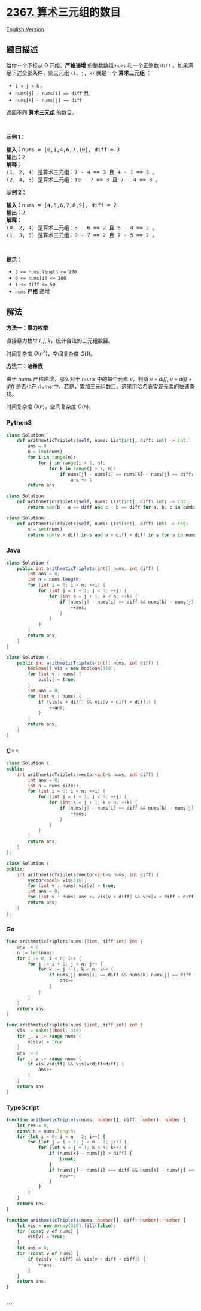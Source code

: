 # [2367. 算术三元组的数目](https://leetcode.cn/problems/number-of-arithmetic-triplets)

[English Version](/solution/2300-2399/2367.Number%20of%20Arithmetic%20Triplets/README_EN.md)

## 题目描述

<!-- 这里写题目描述 -->

<p>给你一个下标从 <strong>0</strong> 开始、<strong>严格递增</strong> 的整数数组 <code>nums</code> 和一个正整数 <code>diff</code> 。如果满足下述全部条件，则三元组 <code>(i, j, k)</code> 就是一个 <strong>算术三元组</strong> ：</p>

<ul>
	<li><code>i &lt; j &lt; k</code> ，</li>
	<li><code>nums[j] - nums[i] == diff</code> 且</li>
	<li><code>nums[k] - nums[j] == diff</code></li>
</ul>

<p>返回不同 <strong>算术三元组</strong> 的数目<em>。</em></p>

<p>&nbsp;</p>

<p><strong>示例 1：</strong></p>

<pre><strong>输入：</strong>nums = [0,1,4,6,7,10], diff = 3
<strong>输出：</strong>2
<strong>解释：</strong>
(1, 2, 4) 是算术三元组：7 - 4 == 3 且 4 - 1 == 3 。
(2, 4, 5) 是算术三元组：10 - 7 == 3 且 7 - 4 == 3 。
</pre>

<p><strong>示例 2：</strong></p>

<pre><strong>输入：</strong>nums = [4,5,6,7,8,9], diff = 2
<strong>输出：</strong>2
<strong>解释：</strong>
(0, 2, 4) 是算术三元组：8 - 6 == 2 且 6 - 4 == 2 。
(1, 3, 5) 是算术三元组：9 - 7 == 2 且 7 - 5 == 2 。
</pre>

<p>&nbsp;</p>

<p><strong>提示：</strong></p>

<ul>
	<li><code>3 &lt;= nums.length &lt;= 200</code></li>
	<li><code>0 &lt;= nums[i] &lt;= 200</code></li>
	<li><code>1 &lt;= diff &lt;= 50</code></li>
	<li><code>nums</code> <strong>严格</strong> 递增</li>
</ul>

## 解法

<!-- 这里可写通用的实现逻辑 -->

**方法一：暴力枚举**

直接暴力枚举 $i$, $j$, $k$，统计合法的三元组数目。

时间复杂度 $O(n^3)$，空间复杂度 $O(1)$。

**方法二：哈希表**

由于 $nums$ 严格递增，那么对于 $nums$ 中的每个元素 $v$，判断 $v+diff$, $v+diff+diff$ 是否也在 $nums$ 中，若是，累加三元组数目。这里用哈希表实现元素的快速查找。

时间复杂度 $O(n)$，空间复杂度 $O(n)$。

<!-- tabs:start -->

### **Python3**

<!-- 这里可写当前语言的特殊实现逻辑 -->

```python
class Solution:
    def arithmeticTriplets(self, nums: List[int], diff: int) -> int:
        ans = 0
        n = len(nums)
        for i in range(n):
            for j in range(i + 1, n):
                for k in range(j + 1, n):
                    if nums[j] - nums[i] == nums[k] - nums[j] == diff:
                        ans += 1
        return ans
```

```python
class Solution:
    def arithmeticTriplets(self, nums: List[int], diff: int) -> int:
        return sum(b - a == diff and c - b == diff for a, b, c in combinations(nums, 3))
```

```python
class Solution:
    def arithmeticTriplets(self, nums: List[int], diff: int) -> int:
        s = set(nums)
        return sum(v + diff in s and v + diff + diff in s for v in nums)
```

### **Java**

<!-- 这里可写当前语言的特殊实现逻辑 -->

```java
class Solution {
    public int arithmeticTriplets(int[] nums, int diff) {
        int ans = 0;
        int n = nums.length;
        for (int i = 0; i < n; ++i) {
            for (int j = i + 1; j < n; ++j) {
                for (int k = j + 1; k < n; ++k) {
                    if (nums[j] - nums[i] == diff && nums[k] - nums[j] == diff) {
                        ++ans;
                    }
                }
            }
        }
        return ans;
    }
}
```

```java
class Solution {
    public int arithmeticTriplets(int[] nums, int diff) {
        boolean[] vis = new boolean[310];
        for (int v : nums) {
            vis[v] = true;
        }
        int ans = 0;
        for (int v : nums) {
            if (vis[v + diff] && vis[v + diff + diff]) {
                ++ans;
            }
        }
        return ans;
    }
}
```

### **C++**

```cpp
class Solution {
public:
    int arithmeticTriplets(vector<int>& nums, int diff) {
        int ans = 0;
        int n = nums.size();
        for (int i = 0; i < n; ++i) {
            for (int j = i + 1; j < n; ++j) {
                for (int k = j + 1; k < n; ++k) {
                    if (nums[j] - nums[i] == diff && nums[k] - nums[j] == diff) {
                        ++ans;
                    }
                }
            }
        }
        return ans;
    }
};
```

```cpp
class Solution {
public:
    int arithmeticTriplets(vector<int>& nums, int diff) {
        vector<bool> vis(310);
        for (int v : nums) vis[v] = true;
        int ans = 0;
        for (int v : nums) ans += vis[v + diff] && vis[v + diff + diff];
        return ans;
    }
};
```

### **Go**

```go
func arithmeticTriplets(nums []int, diff int) int {
	ans := 0
	n := len(nums)
	for i := 0; i < n; i++ {
		for j := i + 1; j < n; j++ {
			for k := j + 1; k < n; k++ {
				if nums[j]-nums[i] == diff && nums[k]-nums[j] == diff {
					ans++
				}
			}
		}
	}
	return ans
}
```

```go
func arithmeticTriplets(nums []int, diff int) int {
	vis := make([]bool, 310)
	for _, v := range nums {
		vis[v] = true
	}
	ans := 0
	for _, v := range nums {
		if vis[v+diff] && vis[v+diff+diff] {
			ans++
		}
	}
	return ans
}
```

### **TypeScript**

```ts
function arithmeticTriplets(nums: number[], diff: number): number {
    let res = 0;
    const n = nums.length;
    for (let i = 0; i < n - 2; i++) {
        for (let j = i + 1; j < n - 1; j++) {
            for (let k = j + 1; k < n; k++) {
                if (nums[k] - nums[j] > diff) {
                    break;
                }
                if (nums[j] - nums[i] === diff && nums[k] - nums[j] === diff) {
                    res++;
                }
            }
        }
    }
    return res;
}
```

```ts
function arithmeticTriplets(nums: number[], diff: number): number {
    let vis = new Array(310).fill(false);
    for (const v of nums) {
        vis[v] = true;
    }
    let ans = 0;
    for (const v of nums) {
        if (vis[v + diff] && vis[v + diff + diff]) {
            ++ans;
        }
    }
    return ans;
}
```

### **...**

```

```

<!-- tabs:end -->
